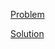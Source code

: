 [Problem](https://leetcode.com/problems/reverse-string)

[Solution](https://leetcode.com/problems/reverse-string/solutions/3342932/344-reverse-string-simple-solution)